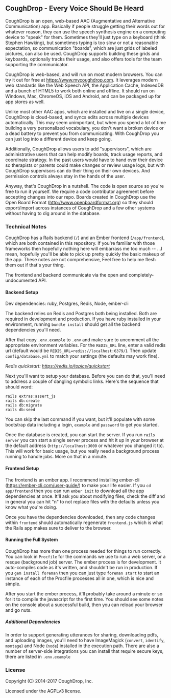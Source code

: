 ## CoughDrop - Every Voice Should Be Heard

CoughDrop is an open, web-based AAC (Augmentative and Alternative Communication) app. Basically
if people struggle getting their words out for whatever reason, they can use
the speech synthesis engine on a computing device to "speak" for them. Sometimes
they'll just type on a keyboard (think Stephen Hawking), but sometimes typing is too slow
or not a reasonable expectation, so communication
"boards", which are just grids of labeled pictures, can also be used. CoughDrop supports
building these grids and keyboards, optionally tracks their usage, and also offers
tools for the team supporting the communicator.

CoughDrop is web-based, and will run on most modern browsers. You can try it out
for free at https://www.mycoughdrop.com. It leverages modern web standards like the
Web Speech API, the Application Cache, IndexedDB and a bunch of HTML5 to work
both online and offline. It should run on Windows, Mac, ChromeOS, iOS and Android, and can
be packaged up for app stores as well.

Unlike most other AAC apps, which are installed and live on a single device, CoughDrop
is cloud-based, and syncs edits across multiple devices automatically. This may seem 
unimportant, but when you spend a lot of time building a very personalized vocabulary,
you don't want a broken device or a dead battery to prevent you from communicating. With
CoughDrop you can just log into a different device and keep going.

Additionally, CoughDrop allows users to add "supervisors", which are administrative
users that can help modify boards, track usage reports, and coordinate strategy. In the
past users would have to hand over their device so therapists or parents could make
changes or review usage logs, but with CoughDrop supervisors can do their thing on their
own devices. And permission controls always stay in the hands of the user.

Anyway, that's CoughDrop in a nutshell. The code is open source so you're free to
run it yourself. We require a code contributor agreement before accepting changes into
our repo. Boards created in CoughDrop use the Open Board Format (http://www.openboardformat.org)
so they should export/import across instances of CoughDrop and a few other systems
without having to dig around in the database.

### Technical Notes

CoughDrop has a Rails backend (`/`) and an Ember frontend (`/app/frontend`), which are 
both contained in this
repository. If you're familiar with those frameworks then hopefully nothing here will
embarrass me too much -- ...I mean, hopefully you'll be able to pick up pretty quickly
the basic makeup of the app. These notes are not comprehensive, Feel free to help
me flesh them out if that's your thing.

The frontend and backend communicate via the open and completely-undocumented API.

#### Backend Setup

Dev dependencies: ruby, Postgres, Redis, Node, ember-cli

The backend relies on Redis and Postgres both being installed. Both are required in 
development and production. If 
you have ruby installed in your environment, running `bundle install` should get all
the backend dependencies you'll need.

After that copy `.env.example` to `.env` and make sure to uncomment all the
appropriate environment variables. For the `REDIS_URL` line,
enter a valid redis url (default would be `REDIS_URL=redis://localhost:6379/`). 
Then update
`config/database.yml` to match your settings (the defaults may work fine).

<i>Redis quickstart: https://redis.io/topics/quickstart</i>

Next you'll want to setup your database. Before you can do that, you'll need to address
a couple of dangling symbolic links. Here's the sequence that should word:

```
rails extras:assert_js
rails db:create
rails db:migrate
rails db:seed
```

You can skip the last command if you want, but it'll populate with some bootstrap data including
a login, `example` and `password` to get you started.

Once the database is created, you can start the server. If you run `rails server` you
can start a single server process and hit it up in your browser at the default address
(`http://localhost:3000` or whatever you changed it to). This will work for basic
usage, but you really need a background process running to handle jobs. More on that in
a minute.

#### Frontend Setup

The frontend is an ember app. I recommend installing ember-cli (https://ember-cli.com/user-guide/)
to make your life easier. If you `cd app/frontend` then you can run `ember init` to 
download all the app dependencies at once. It'll ask you about modifying files, check the
diff and in general you can hit "n" to not replace files with the
defaults unless you know what you're doing.

Once you have the dependencies downloaded, then any code changes within `frontend` should
automatically regenerate `frontend.js` which is what the Rails app makes sure to deliver
to the browser.

#### Running the Full System
CoughDrop has more than one process needed for things to run correctly. You can look in 
`Procfile` for the commands we use to run a web server, or a resque (background job) server.
The ember process is for development. It auto-compiles code as it's written, and shouldn't
be run in production.
If you `gem install foreman` then you can just type `foreman start` to start an instance
of each of the Procfile processes all in one, which is nice and simple.

After you start the ember process, it'll probably take around a minute or so for
it to compile the javascript for the first time. You should see some notes on the console
about a successful build, then you can reload your browser and go nuts.

##### Additional Dependencies

In order to support generating utterances for sharing,  downloading pdfs, and uploading
images, you'll need to have
ImageMagick (`convert`, `identify`, `montage`) and Node (`node`) 
installed in the execution path. There are also a number of server-side integrations you
can install that require secure keys, there are listed in `.env.example`

### License

Copyright (C) 2014-2017 CoughDrop, Inc.

Licensed under the AGPLv3 license.
